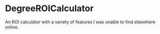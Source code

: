 # DegreeROICalculator
An ROI calculator with a variety of features I was unable to find elsewhere online.
